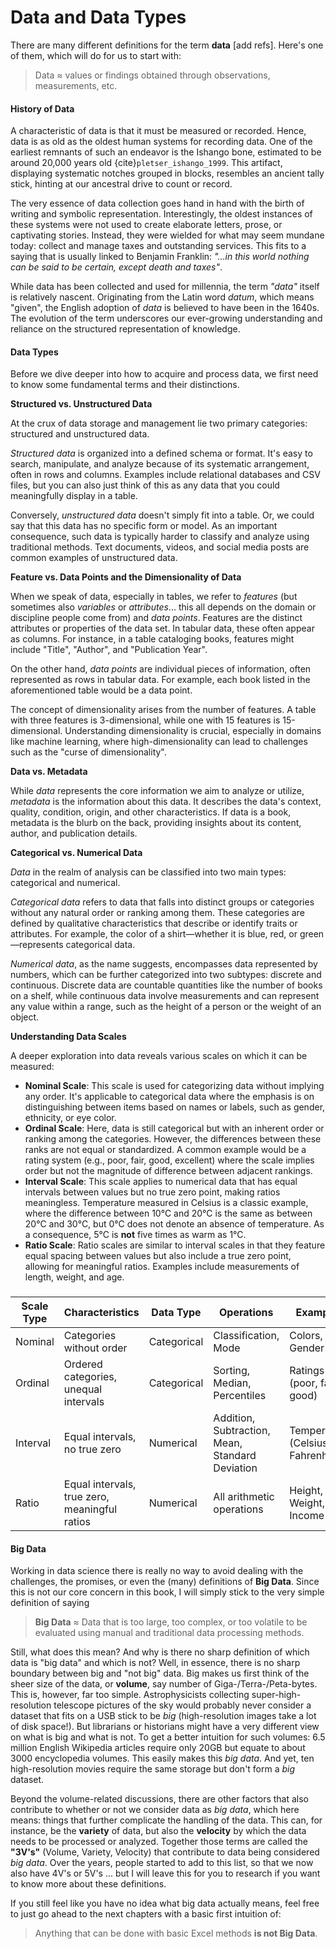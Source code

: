 # Data and Data Types

There are many different definitions for the term **data** [add refs]. Here's one of them, which will do for us to start with:

> Data ≈ values or findings obtained through observations, measurements, etc.

#### History of Data

A characteristic of data is that it must be measured or recorded. Hence, data is as old as the oldest human systems for recording data. One of the earliest remnants of such an endeavor is the Ishango bone, estimated to be around 20,000 years old {cite}`pletser_ishango_1999`. This artifact, displaying systematic notches grouped in blocks, resembles an ancient tally stick, hinting at our ancestral drive to count or record.

The very essence of data collection goes hand in hand with the birth of writing and symbolic representation. Interestingly, the oldest instances of these systems were not used to create elaborate letters, prose, or captivating stories. Instead, they were wielded for what may seem mundane today: collect and manage taxes and outstanding services. This fits to a saying that is usually linked to Benjamin Franklin: *"...in this world nothing can be said to be certain, except death and taxes"*.

While data has been collected and used for millennia, the term *"data"* itself is relatively nascent. Originating from the Latin word *datum*, which means "given", the English adoption of *data* is believed to have been in the 1640s. The evolution of the term underscores our ever-growing understanding and reliance on the structured representation of knowledge.

#### Data Types

Before we dive deeper into how to acquire and process data, we first need to know some fundamental terms and their distinctions. 

**Structured vs. Unstructured Data**

At the crux of data storage and management lie two primary categories: structured and unstructured data.

*Structured data* is organized into a defined schema or format. It's easy to search, manipulate, and analyze because of its systematic arrangement, often in rows and columns. Examples include relational databases and CSV files, but you can also just think of this as any data that you could meaningfully display in a table. 

Conversely, *unstructured data* doesn't simply fit into a table. Or, we could say that this data has no specific form or model. As an important consequence, such data is typically harder to classify and analyze using traditional methods. Text documents, videos, and social media posts are common examples of unstructured data.

**Feature vs. Data Points and the Dimensionality of Data**

When we speak of data, especially in tables, we refer to *features* (but sometimes also *variables* or *attributes*... this all depends on the domain or discipline people come from) and *data points*. Features are the distinct attributes or properties of the data set. In tabular data, these often appear as columns. For instance, in a table cataloging books, features might include "Title", "Author", and "Publication Year".

On the other hand, *data points* are individual pieces of information, often represented as rows in tabular data. For example, each book listed in the aforementioned table would be a data point.

The concept of dimensionality arises from the number of features. A table with three features is 3-dimensional, while one with 15 features is 15-dimensional. Understanding dimensionality is crucial, especially in domains like machine learning, where high-dimensionality can lead to challenges such as the "curse of dimensionality".

**Data vs. Metadata**

While *data* represents the core information we aim to analyze or utilize, *metadata* is the information about this data. It describes the data's context, quality, condition, origin, and other characteristics. If data is a book, metadata is the blurb on the back, providing insights about its content, author, and publication details.

**Categorical vs. Numerical Data**

*Data* in the realm of analysis can be classified into two main types: categorical and numerical.

*Categorical data* refers to data that falls into distinct groups or categories without any natural order or ranking among them. These categories are defined by  qualitative characteristics that describe or identify traits or  attributes. For example, the color of a shirt—whether it is blue, red,  or green—represents categorical data.

*Numerical data*, as the name suggests, encompasses data represented by numbers, which can be further  categorized into two subtypes: discrete and continuous. Discrete data  are countable quantities like the number of books on a shelf, while  continuous data involve measurements and can represent any value within a range, such as the height of a person or the weight of an object.

**Understanding Data Scales**

A deeper exploration into data reveals various scales on which it can be measured:

- **Nominal Scale**: This scale is used for categorizing data without implying any order. It's applicable to categorical data where the emphasis is on distinguishing between items based on names or labels, such as gender, ethnicity, or eye color.
- **Ordinal Scale**: Here, data is still categorical but with an inherent order or ranking among the categories. However, the differences between these ranks are not equal or standardized. A common example would be a rating system (e.g., poor, fair, good, excellent) where the scale implies order but not the magnitude of difference between adjacent rankings.
- **Interval Scale**: This scale applies to numerical data that has equal intervals between values but no true zero point, making ratios meaningless. Temperature measured in Celsius is a classic example, where the difference between 10°C and 20°C is the same as between 20°C and 30°C, but 0°C does not denote an absence of temperature. As a consequence, 5°C is **not** five times as warm as 1°C.
- **Ratio Scale**: Ratio scales are similar to interval scales in that they feature equal spacing between values but also include a true zero point, allowing for meaningful ratios. Examples include measurements of length, weight, and age.

### 

| Scale Type | Characteristics                               | Data Type   | Operations                                      | Examples                          |
| ---------- | --------------------------------------------- | ----------- | ----------------------------------------------- | --------------------------------- |
| Nominal    | Categories without order                      | Categorical | Classification, Mode                            | Colors, Gender                    |
| Ordinal    | Ordered categories, unequal intervals         | Categorical | Sorting, Median, Percentiles                    | Ratings (poor, fair, good)        |
| Interval   | Equal intervals, no true zero                 | Numerical   | Addition, Subtraction, Mean, Standard Deviation | Temperature (Celsius, Fahrenheit) |
| Ratio      | Equal intervals, true zero, meaningful ratios | Numerical   | All arithmetic operations                       | Height, Weight, Age, Income       |

#### Big Data

Working in data science there is really no way to avoid dealing with the challenges, the promises, or even the (many) definitions of **Big Data**. Since this is not our core concern in this book, I will simply stick to the very simple definition of saying 

> **Big Data** ≈ Data that is too large, too complex, or too volatile to be evaluated using manual and traditional data processing methods.

Still, what does this mean? And why is there no sharp definition of which data is "big data" and which is not? Well, in essence, there is no sharp boundary between big and "not big" data. Big makes us first think of the sheer size of the data, or **volume**, say number of Giga-/Terra-/Peta-bytes. This is, however, far too simple. Astrophysicists collecting super-high-resolution telescope pictures of the sky would probably never consider a dataset that fits on a USB stick to be *big* (high-resolution images take a lot of disk space!). But librarians or historians might have a very different view on what is big and what is not. To get a better intuition for such volumes: 6.5 million English Wikipedia articles require only 20GB but equate to about 3000 encyclopedia volumes. This easily makes this *big data*. And yet, ten high-resolution movies require the same storage but don't form a *big* dataset.

Beyond the volume-related discussions, there are other factors that also contribute to whether or not we consider data as *big data*, which here means: things that further complicate the handling of the data. This can, for instance, be the **variety** of data, but also the **velocity** by which the data needs to be processed or analyzed. Together those terms are called the **"3V's"** (Volume, Variety, Velocity) that contribute to data being considered *big data*. Over the years, people started to add to this list, so that we now also have 4V's or 5V's ... but I will leave this for you to research if you want to know more about these definitions.

If you still feel like you have no idea what big data actually means, feel free to just go ahead to the next chapters with a basic first intuition of: 

> Anything that can be done with basic Excel methods **is not Big Data**.

